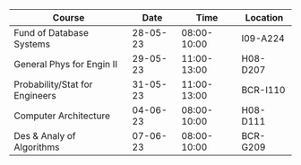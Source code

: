 | Course                         | Date     | Time        | Location |
| ------------------------------ | -------- | ----------- | -------- |
| Fund of Database Systems       | 28-05-23 | 08:00-10:00 | I09-A224 |
| General Phys for Engin II      | 29-05-23 | 11:00-13:00 | H08-D207 |
| Probability/Stat for Engineers | 31-05-23 | 11:00-13:00 | BCR-I110 |
| Computer Architecture          | 04-06-23 | 08:00-10:00 | H08-D111 |
| Des & Analy of Algorithms      | 07-06-23 | 08:00-10:00 | BCR-G209 |
 
 
 
